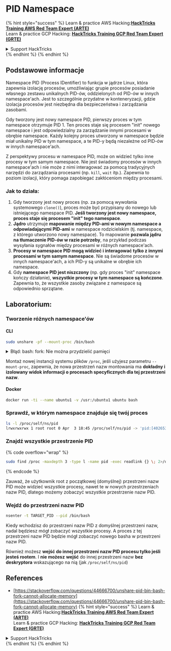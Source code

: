# PID Namespace

{% hint style="success" %}
Learn & practice AWS Hacking:<img src="/.gitbook/assets/arte.png" alt="" data-size="line">[**HackTricks Training AWS Red Team Expert (ARTE)**](https://training.hacktricks.xyz/courses/arte)<img src="/.gitbook/assets/arte.png" alt="" data-size="line">\
Learn & practice GCP Hacking: <img src="/.gitbook/assets/grte.png" alt="" data-size="line">[**HackTricks Training GCP Red Team Expert (GRTE)**<img src="/.gitbook/assets/grte.png" alt="" data-size="line">](https://training.hacktricks.xyz/courses/grte)

<details>

<summary>Support HackTricks</summary>

* Check the [**subscription plans**](https://github.com/sponsors/carlospolop)!
* **Join the** 💬 [**Discord group**](https://discord.gg/hRep4RUj7f) or the [**telegram group**](https://t.me/peass) or **follow** us on **Twitter** 🐦 [**@hacktricks\_live**](https://twitter.com/hacktricks\_live)**.**
* **Share hacking tricks by submitting PRs to the** [**HackTricks**](https://github.com/carlospolop/hacktricks) and [**HackTricks Cloud**](https://github.com/carlospolop/hacktricks-cloud) github repos.

</details>
{% endhint %}
{% endhint %}

## Podstawowe informacje

Namespace PID (Process IDentifier) to funkcja w jądrze Linux, która zapewnia izolację procesów, umożliwiając grupie procesów posiadanie własnego zestawu unikalnych PID-ów, oddzielonych od PID-ów w innych namespace'ach. Jest to szczególnie przydatne w konteneryzacji, gdzie izolacja procesów jest niezbędna dla bezpieczeństwa i zarządzania zasobami.

Gdy tworzony jest nowy namespace PID, pierwszy proces w tym namespace otrzymuje PID 1. Ten proces staje się procesem "init" nowego namespace i jest odpowiedzialny za zarządzanie innymi procesami w obrębie namespace. Każdy kolejny proces utworzony w namespace będzie miał unikalny PID w tym namespace, a te PID-y będą niezależne od PID-ów w innych namespace'ach.

Z perspektywy procesu w namespace PID, może on widzieć tylko inne procesy w tym samym namespace. Nie jest świadomy procesów w innych namespace'ach i nie może z nimi interagować za pomocą tradycyjnych narzędzi do zarządzania procesami (np. `kill`, `wait` itp.). Zapewnia to poziom izolacji, który pomaga zapobiegać zakłóceniom między procesami.

### Jak to działa:

1. Gdy tworzony jest nowy proces (np. za pomocą wywołania systemowego `clone()`), proces może być przypisany do nowego lub istniejącego namespace PID. **Jeśli tworzony jest nowy namespace, proces staje się procesem "init" tego namespace**.
2. **Jądro** utrzymuje **mapowanie między PID-ami w nowym namespace a odpowiadającymi PID-ami** w namespace rodzicielskim (tj. namespace, z którego utworzono nowy namespace). To mapowanie **pozwala jądru na tłumaczenie PID-ów w razie potrzeby**, na przykład podczas wysyłania sygnałów między procesami w różnych namespace'ach.
3. **Procesy w namespace PID mogą widzieć i interagować tylko z innymi procesami w tym samym namespace**. Nie są świadome procesów w innych namespace'ach, a ich PID-y są unikalne w obrębie ich namespace.
4. Gdy **namespace PID jest niszczony** (np. gdy proces "init" namespace kończy działanie), **wszystkie procesy w tym namespace są kończone**. Zapewnia to, że wszystkie zasoby związane z namespace są odpowiednio sprzątane.

## Laboratorium:

### Tworzenie różnych namespace'ów

#### CLI
```bash
sudo unshare -pf --mount-proc /bin/bash
```
<details>

<summary>Błąd: bash: fork: Nie można przydzielić pamięci</summary>

Gdy `unshare` jest wykonywane bez opcji `-f`, napotykany jest błąd z powodu sposobu, w jaki Linux obsługuje nowe przestrzenie nazw PID (identyfikator procesu). Kluczowe szczegóły i rozwiązanie są opisane poniżej:

1. **Wyjaśnienie problemu**:
- Jądro Linuxa pozwala procesowi na tworzenie nowych przestrzeni nazw za pomocą wywołania systemowego `unshare`. Jednak proces, który inicjuje tworzenie nowej przestrzeni nazw PID (nazywany "procesem unshare"), nie wchodzi do nowej przestrzeni nazw; tylko jego procesy potomne to robią.
- Uruchomienie `%unshare -p /bin/bash%` uruchamia `/bin/bash` w tym samym procesie co `unshare`. W konsekwencji, `/bin/bash` i jego procesy potomne znajdują się w oryginalnej przestrzeni nazw PID.
- Pierwszy proces potomny `/bin/bash` w nowej przestrzeni nazw staje się PID 1. Gdy ten proces kończy działanie, uruchamia sprzątanie przestrzeni nazw, jeśli nie ma innych procesów, ponieważ PID 1 ma specjalną rolę przyjmowania osieroconych procesów. Jądro Linuxa następnie wyłączy przydzielanie PID w tej przestrzeni nazw.

2. **Konsekwencja**:
- Zakończenie PID 1 w nowej przestrzeni nazw prowadzi do usunięcia flagi `PIDNS_HASH_ADDING`. Skutkuje to niepowodzeniem funkcji `alloc_pid` w przydzielaniu nowego PID podczas tworzenia nowego procesu, co skutkuje błędem "Nie można przydzielić pamięci".

3. **Rozwiązanie**:
- Problem można rozwiązać, używając opcji `-f` z `unshare`. Ta opcja sprawia, że `unshare` fork'uje nowy proces po utworzeniu nowej przestrzeni nazw PID.
- Wykonanie `%unshare -fp /bin/bash%` zapewnia, że polecenie `unshare` samo staje się PID 1 w nowej przestrzeni nazw. `/bin/bash` i jego procesy potomne są następnie bezpiecznie zawarte w tej nowej przestrzeni nazw, co zapobiega przedwczesnemu zakończeniu PID 1 i umożliwia normalne przydzielanie PID.

Zapewniając, że `unshare` działa z flagą `-f`, nowa przestrzeń nazw PID jest prawidłowo utrzymywana, co pozwala na działanie `/bin/bash` i jego podprocesów bez napotkania błędu przydzielania pamięci.

</details>

Montaż nowej instancji systemu plików `/proc`, jeśli użyjesz parametru `--mount-proc`, zapewnia, że nowa przestrzeń nazw montowania ma **dokładny i izolowany widok informacji o procesach specyficznych dla tej przestrzeni nazw**.

#### Docker
```bash
docker run -ti --name ubuntu1 -v /usr:/ubuntu1 ubuntu bash
```
### &#x20;Sprawdź, w którym namespace znajduje się twój proces
```bash
ls -l /proc/self/ns/pid
lrwxrwxrwx 1 root root 0 Apr  3 18:45 /proc/self/ns/pid -> 'pid:[4026532412]'
```
### Znajdź wszystkie przestrzenie PID

{% code overflow="wrap" %}
```bash
sudo find /proc -maxdepth 3 -type l -name pid -exec readlink {} \; 2>/dev/null | sort -u
```
{% endcode %}

Zauważ, że użytkownik root z początkowej (domyślnej) przestrzeni nazw PID może widzieć wszystkie procesy, nawet te w nowych przestrzeniach nazw PID, dlatego możemy zobaczyć wszystkie przestrzenie nazw PID.

### Wejdź do przestrzeni nazw PID
```bash
nsenter -t TARGET_PID --pid /bin/bash
```
Kiedy wchodzisz do przestrzeni nazw PID z domyślnej przestrzeni nazw, nadal będziesz mógł zobaczyć wszystkie procesy. A proces z tej przestrzeni nazw PID będzie mógł zobaczyć nowego basha w przestrzeni nazw PID.

Również możesz **wejść do innej przestrzeni nazw PID procesu tylko jeśli jesteś rootem**. I **nie możesz** **wejść** do innej przestrzeni nazw **bez deskryptora** wskazującego na nią (jak `/proc/self/ns/pid`)

## References
* [https://stackoverflow.com/questions/44666700/unshare-pid-bin-bash-fork-cannot-allocate-memory](https://stackoverflow.com/questions/44666700/unshare-pid-bin-bash-fork-cannot-allocate-memory)
{% hint style="success" %}
Learn & practice AWS Hacking:<img src="/.gitbook/assets/arte.png" alt="" data-size="line">[**HackTricks Training AWS Red Team Expert (ARTE)**](https://training.hacktricks.xyz/courses/arte)<img src="/.gitbook/assets/arte.png" alt="" data-size="line">\
Learn & practice GCP Hacking: <img src="/.gitbook/assets/grte.png" alt="" data-size="line">[**HackTricks Training GCP Red Team Expert (GRTE)**<img src="/.gitbook/assets/grte.png" alt="" data-size="line">](https://training.hacktricks.xyz/courses/grte)

<details>

<summary>Support HackTricks</summary>

* Check the [**subscription plans**](https://github.com/sponsors/carlospolop)!
* **Join the** 💬 [**Discord group**](https://discord.gg/hRep4RUj7f) or the [**telegram group**](https://t.me/peass) or **follow** us on **Twitter** 🐦 [**@hacktricks\_live**](https://twitter.com/hacktricks\_live)**.**
* **Share hacking tricks by submitting PRs to the** [**HackTricks**](https://github.com/carlospolop/hacktricks) and [**HackTricks Cloud**](https://github.com/carlospolop/hacktricks-cloud) github repos.

</details>
{% endhint %}
</details>
{% endhint %}

